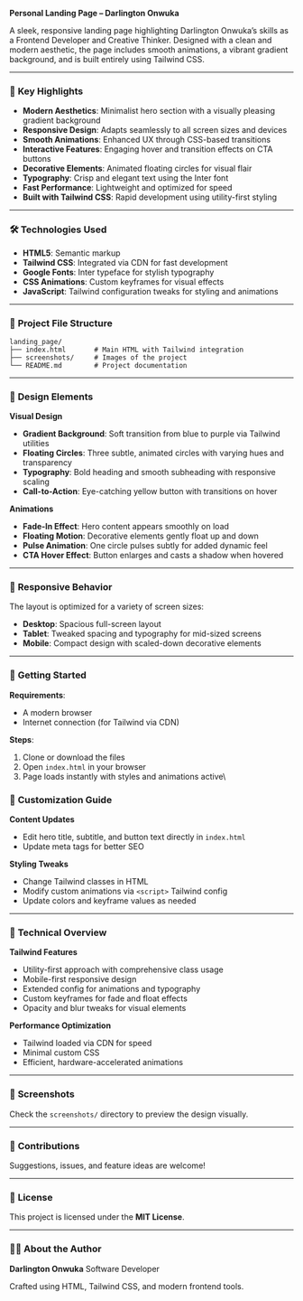 
**Personal Landing Page – Darlington Onwuka**

A sleek, responsive landing page highlighting Darlington Onwuka’s skills as a Frontend Developer and Creative Thinker. Designed with a clean and modern aesthetic, the page includes smooth animations, a vibrant gradient background, and is built entirely using Tailwind CSS.

---

### 🚀 **Key Highlights**

* **Modern Aesthetics**: Minimalist hero section with a visually pleasing gradient background
* **Responsive Design**: Adapts seamlessly to all screen sizes and devices
* **Smooth Animations**: Enhanced UX through CSS-based transitions
* **Interactive Features**: Engaging hover and transition effects on CTA buttons
* **Decorative Elements**: Animated floating circles for visual flair
* **Typography**: Crisp and elegant text using the Inter font
* **Fast Performance**: Lightweight and optimized for speed
* **Built with Tailwind CSS**: Rapid development using utility-first styling

---

### 🛠️ **Technologies Used**

* **HTML5**: Semantic markup
* **Tailwind CSS**: Integrated via CDN for fast development
* **Google Fonts**: Inter typeface for stylish typography
* **CSS Animations**: Custom keyframes for visual effects
* **JavaScript**: Tailwind configuration tweaks for styling and animations

---

### 📁 **Project File Structure**

```
landing_page/
├── index.html       # Main HTML with Tailwind integration
├── screenshots/     # Images of the project
└── README.md        # Project documentation
```

---

### 🎨 **Design Elements**

**Visual Design**

* **Gradient Background**: Soft transition from blue to purple via Tailwind utilities
* **Floating Circles**: Three subtle, animated circles with varying hues and transparency
* **Typography**: Bold heading and smooth subheading with responsive scaling
* **Call-to-Action**: Eye-catching yellow button with transitions on hover

**Animations**

* **Fade-In Effect**: Hero content appears smoothly on load
* **Floating Motion**: Decorative elements gently float up and down
* **Pulse Animation**: One circle pulses subtly for added dynamic feel
* **CTA Hover Effect**: Button enlarges and casts a shadow when hovered

---

### 📱 **Responsive Behavior**

The layout is optimized for a variety of screen sizes:

* **Desktop**: Spacious full-screen layout
* **Tablet**: Tweaked spacing and typography for mid-sized screens
* **Mobile**: Compact design with scaled-down decorative elements

---

### 🚀 **Getting Started**

**Requirements**:

* A modern browser
* Internet connection (for Tailwind via CDN)

**Steps**:

1. Clone or download the files
2. Open `index.html` in your browser
3. Page loads instantly with styles and animations active\

### 🎯 **Customization Guide**

**Content Updates**

* Edit hero title, subtitle, and button text directly in `index.html`
* Update meta tags for better SEO

**Styling Tweaks**

* Change Tailwind classes in HTML
* Modify custom animations via `<script>` Tailwind config
* Update colors and keyframe values as needed
---

### 🔧 **Technical Overview**

**Tailwind Features**

* Utility-first approach with comprehensive class usage
* Mobile-first responsive design
* Extended config for animations and typography
* Custom keyframes for fade and float effects
* Opacity and blur tweaks for visual elements

**Performance Optimization**

* Tailwind loaded via CDN for speed
* Minimal custom CSS
* Efficient, hardware-accelerated animations

---

### 📸 **Screenshots**

Check the `screenshots/` directory to preview the design visually.

---

### 🤝 **Contributions**

Suggestions, issues, and feature ideas are welcome!

---

### 📄 **License**

This project is licensed under the **MIT License**.

---

### 👨‍💻 **About the Author**

**Darlington Onwuka**
Software Developer

Crafted using HTML, Tailwind CSS, and modern frontend tools.